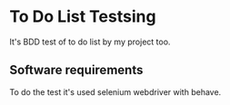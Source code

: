 # To Do List Testsing
It's BDD test of to do list by my project too. 
 
## Software requirements
To do the test it's used selenium webdriver with behave.
